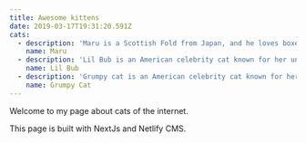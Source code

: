 ```yaml
---
title: Awesome kittens
date: 2019-03-17T19:31:20.591Z
cats: 
  - description: 'Maru is a Scottish Fold from Japan, and he loves boxes.'
    name: Maru
  - description: 'Lil Bub is an American celebrity cat known for her unique appearance.'
    name: Lil Bub
  - description: 'Grumpy cat is an American celebrity cat known for her grumpy appearance.'
    name: Grumpy Cat
---
```

Welcome to my page about cats of the internet.

This page is built with NextJs and Netlify CMS.